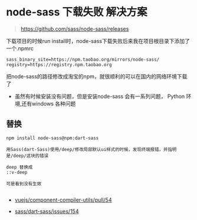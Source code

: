 #  node-sass 下载失败 解决方案

>https://github.com/sass/node-sass/releases

下载项目的时候run install时，node-sass下载失败后来我在项目根目录下添加了一个.npmrc

```
sass_binary_site=https://npm.taobao.org/mirrors/node-sass/
registry=https://registry.npm.taobao.org
```

把node-sass的路径修改成淘宝的npm，就很顺利的可以在国内的网络环境下载了


- 虽然有时候安装没有问题，但是安装node-sass 会有一系列问题， Python 环境,还有windows 各种问题




## 替换


```
npm install node-sass@npm:dart-sass 

用Sass(dart-Sass)使用/deep/修改局部默认ui样式的时候，发现终端报错，并指明是/deep/这块的错误

deep 替换成
::v-deep

可是看到没有生效


```

- [vuejs/component-compiler-utils/pull/54](https://github.com/vuejs/component-compiler-utils/pull/54)

- [sass/dart-sass/issues/154](https://github.com/sass/dart-sass/issues/154)
